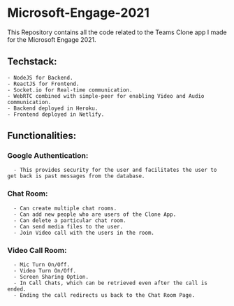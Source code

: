 # Microsoft-Engage-2021
 This Repository contains all the code related to the Teams Clone app I made for the Microsoft Engage 2021. 
 
 ## Techstack:
    - NodeJS for Backend.
    - ReactJS for Frontend.
    - Socket.io for Real-time communication.
    - WebRTC combined with simple-peer for enabling Video and Audio communication.
    - Backend deployed in Heroku.
    - Frontend deployed in Netlify.
  
 ## Functionalities:
  ### Google Authentication:
      - This provides security for the user and facilitates the user to get back is past messages from the database.
  ### Chat Room:
      - Can create multiple chat rooms.
      - Can add new people who are users of the Clone App.
      - Can delete a particular chat room.
      - Can send media files to the user.
      - Join Video call with the users in the room.
  ### Video Call Room:
      - Mic Turn On/Off.
      - Video Turn On/Off.
      - Screen Sharing Option.
      - In Call Chats, which can be retrieved even after the call is ended.
      - Ending the call redirects us back to the Chat Room Page.
